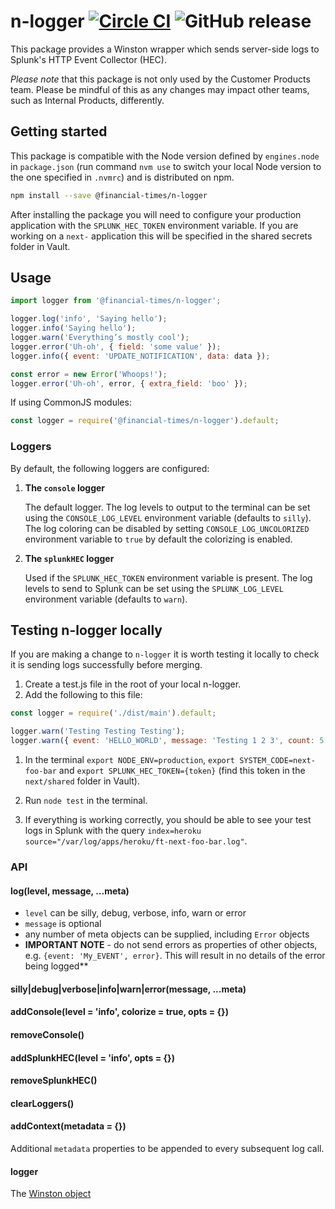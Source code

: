 # n-logger [![Circle CI](https://circleci.com/gh/Financial-Times/n-logger.svg?style=svg)](https://circleci.com/gh/Financial-Times/n-logger) ![GitHub release](https://img.shields.io/github/release/Financial-Times/n-logger.svg?style=popout)

This package provides a Winston wrapper which sends server-side logs to Splunk's HTTP Event Collector (HEC).

_Please note_ that this package is not only used by the Customer Products team. Please be mindful of this as any changes may impact other teams, such as Internal Products, differently.


## Getting started

This package is compatible with the Node version defined by `engines.node` in `package.json` (run command `nvm use` to switch your local Node version to the one specified in `.nvmrc`) and is distributed on npm.

```bash
npm install --save @financial-times/n-logger
```

After installing the package you will need to configure your production application with the `SPLUNK_HEC_TOKEN` environment variable. If you are working on a `next-` application this will be specified in the shared secrets folder in Vault.


## Usage

```js
import logger from '@financial-times/n-logger';

logger.log('info', 'Saying hello');
logger.info('Saying hello');
logger.warn('Everything’s mostly cool');
logger.error('Uh-oh', { field: 'some value' });
logger.info({ event: 'UPDATE_NOTIFICATION', data: data });

const error = new Error('Whoops!');
logger.error('Uh-oh', error, { extra_field: 'boo' });
```

If using CommonJS modules:

```js
const logger = require('@financial-times/n-logger').default;
```


### Loggers

By default, the following loggers are configured:

  1. **The `console` logger**

      The default logger. The log levels to output to the terminal can be set using the `CONSOLE_LOG_LEVEL` environment variable (defaults to `silly`). The log coloring can be disabled by setting `CONSOLE_LOG_UNCOLORIZED` environment variable to `true` by default the colorizing is enabled.

  2. **The `splunkHEC` logger**

      Used if the `SPLUNK_HEC_TOKEN` environment variable is present. The log levels to send to Splunk can be set using the `SPLUNK_LOG_LEVEL` environment variable (defaults to `warn`).


## Testing n-logger locally

If you are making a change to `n-logger` it is worth testing it locally to check it is sending logs successfully before merging.

1. Create a test.js file in the root of your local n-logger.
1. Add the following to this file:

  ```js
  const logger = require('./dist/main').default;

  logger.warn('Testing Testing Testing');
  logger.warn({ event: 'HELLO_WORLD', message: 'Testing 1 2 3', count: 5 }, {fizz: 'buzz'});
  ```

1. In the terminal `export NODE_ENV=production`, `export SYSTEM_CODE=next-foo-bar` and `export SPLUNK_HEC_TOKEN={token}` (find this token in the `next/shared` folder in Vault).

1. Run `node test` in the terminal.
1. If everything is working correctly, you should be able to see your test logs in Splunk with the query `index=heroku source="/var/log/apps/heroku/ft-next-foo-bar.log"`.


### API

#### log(level, message, ...meta)

 * `level` can be silly, debug, verbose, info, warn or error
 * `message` is optional
 * any number of meta objects can be supplied, including `Error` objects
 * **IMPORTANT NOTE** - do not send errors as properties of other objects, e.g. `{event: 'My_EVENT', error}`. This will result in no details of the error being logged**

#### silly|debug|verbose|info|warn|error(message, ...meta)

#### addConsole(level = 'info', colorize = true, opts = {})

#### removeConsole()

#### addSplunkHEC(level = 'info', opts = {})

#### removeSplunkHEC()

#### clearLoggers()

#### addContext(metadata = {})

Additional `metadata` properties to be appended to every subsequent log call.

#### logger

The [Winston object](https://github.com/winstonjs/winston)
